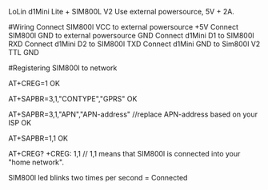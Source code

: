 LoLin d1Mini Lite + SIM800L V2
Use external powersource, 5V + 2A.

#Wiring
Connect SIM800l VCC to external powersource +5V 
Connect SIM800l GND to external powersource GND
Connect d1Mini D1 to SIM800l RXD
Connect d1Mini D2 to SIM800l TXD
Connect d1Mini GND to Sim800l V2 TTL GND

#Registering SIM800l to network

AT+CREG=1
OK

AT+SAPBR=3,1,"CONTYPE","GPRS"
OK

AT+SAPBR=3,1,"APN","APN-address" //replace APN-address based on your ISP
OK

AT+SAPBR=1,1
OK

AT+CREG?
+CREG: 1,1 // 1,1 means that SIM800l is connected into your "home network".

SIM800l led blinks two times per second = Connected
